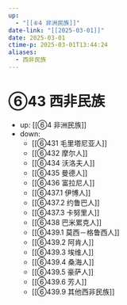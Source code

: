 ```yaml
---
up:
  - "[[⑥4 非洲民族]]"
date-link: "[[2025-03-01]]"
date: 2025-03-01
ctime-p: 2025-03-01T13:44:24
aliases:
  - 西非民族
---
```


# ⑥43 西非民族

- up: [[⑥4 非洲民族]]
- down:	
	- [[⑥431 毛里塔尼亚人]]
	- [[⑥432 摩尔人]]
	- [[⑥434 沃洛夫人]]
	- [[⑥435 曼德人]]
	- [[⑥436 富拉尼人]]
	- [[⑥437.1 伊博人]]
	- [[⑥437.2 约鲁巴人]]
	- [[⑥437.3 卡努里人]]
	- [[⑥438 巴米累克人]]
	- [[⑥439.1 莫西－格鲁西人]]
	- [[⑥439.2 阿肯人]]
	- [[⑥439.3 埃维人]]
	- [[⑥439.4 桑海人]]
	- [[⑥439.5 豪萨人]]
	- [[⑥439.6 芳人]]
	- [[⑥439.9 其他西非民族]]
	
